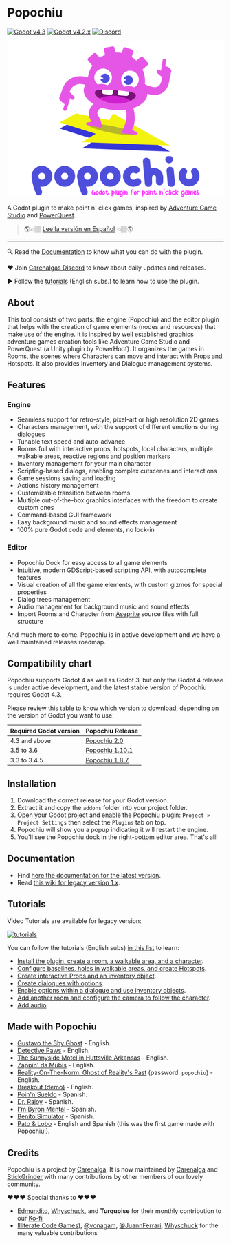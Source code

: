 # Popochiu

[![Godot v4.3](https://img.shields.io/badge/Godot-4.3-blue)](https://godotengine.org/download/archive/4.3-stable/) [![Godot v4.2.x](https://img.shields.io/badge/Godot-4.2.x-blue)](https://godotengine.org/download/archive/4.2.2-stable/) [![Discord](https://img.shields.io/discord/1128222869898416182?label=Discord&logo=discord&logoColor=ffffff&labelColor=5865F2&color=5865F2)](https://discord.gg/Frv8C9Ters)

![Cover image](home_banner.png "Popochiu")

A Godot plugin to make point n' click games, inspired by [Adventure Game Studio](https://www.adventuregamestudio.co.uk/) and [PowerQuest](https://powerhoof.itch.io/powerquest).

> 🌎👉🏽 [Lee la versión en Español](./LEEME.md) 👈🏽🌎

---

🔍 Read the [Documentation](https://carenalgas.github.io/popochiu/) to know what you can do with the plugin.

❤️ Join [Carenalgas Discord](https://discord.gg/Frv8C9Ters) to know about daily updates and releases.

▶️ Follow the [tutorials](https://www.youtube.com/playlist?list=PLH0IOYEunrBDz6h4G3vujEmQUZs8vLjz8) (English subs.) to learn how to use the plugin.

## About

This tool consists of two parts: the engine (Popochiu) and the editor plugin that helps with the creation of game elements (nodes and resources) that make use of the engine. It is inspired by well established graphics adventure games creation tools like Adventure Game Studio and PowerQuest (a Unity plugin by PowerHoof). It organizes the games in Rooms, the scenes where Characters can move and interact with Props and Hotspots. It also provides Inventory and Dialogue management systems.

## Features

### Engine

* Seamless support for retro-style, pixel-art or high resolution 2D games
* Characters management, with the support of different emotions during dialogues
* Tunable text speed and auto-advance
* Rooms full with interactive props, hotspots, local characters, multiple walkable areas, reactive regions and position markers
* Inventory management for your main character
* Scripting-based dialogs, enabling complex cutscenes and interactions
* Game sessions saving and loading
* Actions history management
* Customizable transition between rooms
* Multiple out-of-the-box graphics interfaces with the freedom to create custom ones
* Command-based GUI framework
* Easy background music and sound effects management
* 100% pure Godot code and elements, no lock-in

### Editor

* Popochiu Dock for easy access to all game elements
* Intuitive, modern GDScript-based scripting API, with autocomplete features
* Visual creation of all the game elements, with custom gizmos for special properties
* Dialog trees management
* Audio management for background music and sound effects
* Import Rooms and Character from [Aseprite](https://www.aseprite.org/) source files with full structure

And much more to come. Popochiu is in active development and we have a well maintained releases roadmap.

## Compatibility chart

Popochiu supports Godot 4 as well as Godot 3, but only the Godot 4 release is under active development, and the latest stable version of Popochiu requires Godot 4.3.

Please review this table to know which version to download, depending on the version of Godot you want to use:

| Required Godot version | Popochiu Release |
|---|---|
| 4.3 and above | [Popochiu 2.0](https://github.com/carenalgas/popochiu/releases/download/v2.0/popochiu-v2.0.0.zip) |
| 3.5 to 3.6 | [Popochiu 1.10.1](https://github.com/carenalgas/popochiu/releases/download/v1.10.1/popochiu-v1.10.1.zip) |
| 3.3 to 3.4.5 | [Popochiu 1.8.7](https://github.com/carenalgas/popochiu/releases/download/v1.8.7/popochiu-v1.8.7.zip) |

## Installation

1. Download the correct release for your Godot version.
2. Extract it and copy the `addons` folder into your project folder.
3. Open your Godot project and enable the Popochiu plugin: `Project > Project Settings` then select the `Plugins` tab on top.
4. Popochiu will show you a popup indicating it will restart the engine.
5. You'll see the Popochiu dock in the right-bottom editor area. That's all!

## Documentation

* Find [here the documentation for the latest version](https://carenalgas.github.io/popochiu/).
* Read [this wiki for legacy version 1.x](https://github.com/carenalgas/popochiu/wiki).

## Tutorials

Video Tutorials are available for legacy version:

[![tutorials](https://github.com/carenalgas/popochiu/wiki/images/popochiu_tutorials_button-en.png "Video Tutorial")](https://www.youtube.com/playlist?list=PLH0IOYEunrBDz6h4G3vujEmQUZs8vLjz8)

You can follow the tutorials (English subs) [in this list](https://www.youtube.com/playlist?list=PLH0IOYEunrBDz6h4G3vujEmQUZs8vLjz8) to learn:

* [Install the plugin, create a room, a walkable area, and a character](https://youtu.be/-N62S1DHbcs).
* [Configure baselines, holes in walkable areas, and create Hotspots](https://youtu.be/5RbqbG3_0ak).
* [Create interactive Props and an inventory object](https://youtu.be/_an0YF3Bd50).
* [Create dialogues with options](https://youtu.be/Aql4wh2itF4).
* [Enable options within a dialogue and use inventory objects](https://youtu.be/Ad_YBG-_wYE).
* [Add another room and configure the camera to follow the character](https://youtu.be/YFEZaSty3aw).
* [Add audio](https://youtu.be/VF7V6BJmQVQ).

## Made with Popochiu

* [Gustavo the Shy Ghost](https://lexibobble.itch.io/gustavo-the-shy-ghost-project) - English.
* [Detective Paws](https://benjatk.itch.io/detective-paws) - English.
* [The Sunnyside Motel in Huttsville Arkansas](https://fgaha56.itch.io/the-sunnyside-motel-in-huttsville-arkansas) - English.
* [Zappin' da Mubis](https://carenalga.itch.io/zappin-da-mubis) - English.
* [Reality-On-The-Norm: Ghost of Reality's Past](https://edmundito.itch.io/ron-ghost) (password: `popochiu`) - English.
* [Breakout (demo)](https://rockyrococo.itch.io/breakout-demo) - English.
* [Poin'n'Sueldo](https://matata-exe.itch.io/pointnsueldo) - Spanish.
* [Dr. Rajoy](https://guldann.itch.io/dr-rajoy) - Spanish.
* [I'm Byron Mental](https://leocantus23.itch.io/im-byron-mental-colombia) - Spanish.
* [Benito Simulator](https://panconqueso94.itch.io/benito-simulator) - Spanish.
* [Pato & Lobo](https://perroviejo.itch.io/patolobo) - English and Spanish (this was the first game made with Popochiu!).

## Credits

Popochiu is a project by [Carenalga](https://carenalga.itch.io).
It is now maintained by [Carenalga](https://carenalga.itch.io) and [StickGrinder](https://twitter.com/StickGrinder) with many contributions by other members of our lovely community.

:heart::heart::heart: Special thanks to :heart::heart::heart:

* [Edmundito](https://github.com/edmundito), [Whyschuck](https://github.com/Whyshchuck), and **Turquoise** for their monthly contribution to our [Ko-fi](https://ko-fi.com/carenalga)
* [Illiterate Code Games](https://illiteratecodegames.itch.io)), [@vonagam](https://github.com/vonagam), [@JuannFerrari](https://github.com/JuannFerrari), [Whyschuck](https://github.com/Whyshchuck) for the many valuable contributions
